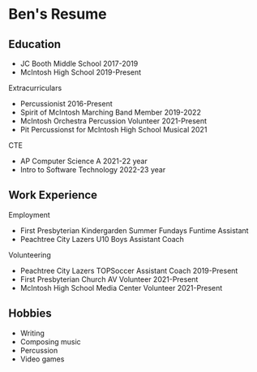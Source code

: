 # Ben's Resume

## Education
- JC Booth Middle School 2017-2019
- McIntosh High School 2019-Present

Extracurriculars
- Percussionist 2016-Present
- Spirit of McIntosh Marching Band Member 2019-2022
- McIntosh Orchestra Percussion Volunteer 2021-Present
- Pit Percussionst for McIntosh High School Musical 2021

CTE
- AP Computer Science A 2021-22 year
- Intro to Software Technology 2022-23 year

## Work Experience
Employment
 - First Presbyterian Kindergarden Summer Fundays Funtime Assistant 
 - Peachtree City Lazers U10 Boys Assistant Coach

Volunteering
- Peachtree City Lazers TOPSoccer Assistant Coach 2019-Present
- First Presbyterian Church AV Volunteer 2021-Present
- McIntosh High School Media Center Volunteer 2021-Present

## Hobbies
- Writing
- Composing music
- Percussion
- Video games
